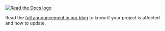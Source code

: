 [![Read the Docs logo](https://app-assets.readthedocs.com/readthedocsext/theme/images/logo-wordmark-dark.8035ede2e46d.svg)](https://app.readthedocs.com/)

Read the [full announcement in our blog](https://about.readthedocs.com/blog/2024/07/addons-by-default/)
to know if your project is affected and how to update.